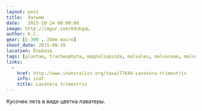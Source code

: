 ```yaml
---
layout: post
title:  Хатьма
date:   2015-10-24 00:00:00
image: http://imgur.com/6dnhgqL
author: К.С.
gear: [E-300 , 35mm macro]
shoot_date: 2015-08-19
location: Ёльбаза
tags: [plantae, tracheophyta, magnoliopsida, malvales, malvaceae, malva, malva trimestris]
links:
  -
    href: http://www.inaturalist.org/taxa/77649-Lavatera-trimestris
    info: inat
    title: Lavatera trimestris
---
```


Кусочек лета в виде цветка лаватеры.
